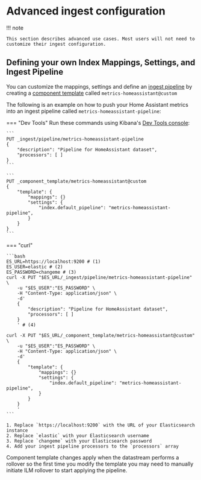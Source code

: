 # Advanced ingest configuration

!!! note

    This section describes advanced use cases. Most users will not need to customize their ingest configuration.

## Defining your own Index Mappings, Settings, and Ingest Pipeline

You can customize the mappings, settings and define an [ingest pipeline](https://www.elastic.co/guide/en/elasticsearch/reference/current/ingest.html) by creating a [component template](https://www.elastic.co/guide/en/elasticsearch/reference/current/indices-component-template.html) called `metrics-homeassistant@custom`


The following is an example on how to push your Home Assistant metrics into an ingest pipeline called `metrics-homeassistant-pipeline`:

=== "Dev Tools"
    Run these commands using Kibana's [Dev Tools console](https://www.elastic.co/guide/en/kibana/current/console-kibana.html):

    ```
    PUT _ingest/pipeline/metrics-homeassistant-pipeline
    {
        "description": "Pipeline for HomeAssistant dataset",
        "processors": [ ]
    }
    ```

    ```
    PUT _component_template/metrics-homeassistant@custom
    {
        "template": {
            "mappings": {}
            "settings": {
                "index.default_pipeline": "metrics-homeassistant-pipeline",
            }
        }
    }
    ```

=== "curl"

    ```bash
    ES_URL=https://localhost:9200 # (1)
    ES_USER=elastic # (2)
    ES_PASSWORD=changeme # (3)
    curl -X PUT "$ES_URL/_ingest/pipeline/metrics-homeassistant-pipeline" \
        -u "$ES_USER":"ES_PASSWORD" \
        -H "Content-Type: application/json" \
        -d'
        {
            "description": "Pipeline for HomeAssistant dataset",
            "processors": [ ]
        }
        ' # (4)

    curl -X PUT "$ES_URL/_component_template/metrics-homeassistant@custom" \
        -u "$ES_USER":"ES_PASSWORD" \
        -H "Content-Type: application/json" \
        -d'
        {
            "template": {
                "mappings": {}
                "settings": {
                    "index.default_pipeline": "metrics-homeassistant-pipeline",
                }
            }
        }
        '
    ```

    1. Replace `https://localhost:9200` with the URL of your Elasticsearch instance
    2. Replace `elastic` with your Elasticsearch username
    3. Replace `changeme` with your Elasticsearch password
    4. Add your ingest pipeline processors to the `processors` array

Component template changes apply when the datastream performs a rollover so the first time you modify the template you may need to manually initiate ILM rollover to start applying the pipeline.
